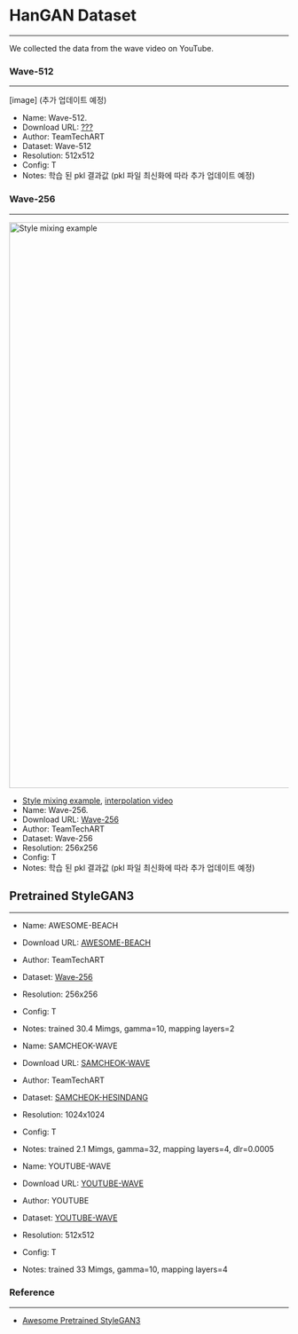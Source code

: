 # HanGAN Dataset
---
We collected the data from the wave video on YouTube.

### Wave-512
---
[image] (추가 업데이트 예정)

- Name: Wave-512. 
- Download URL: [???]()
- Author: TeamTechART 
- Dataset: Wave-512
- Resolution: 512x512
- Config: T
- Notes: 학습 된 pkl 결과값 (pkl 파일 최신화에 따라 추가 업데이트 예정)

### Wave-256
---
<img width="1020" alt="Style mixing example" src="https://user-images.githubusercontent.com/90362869/154905825-1b040e78-1d03-44d6-8aef-328027e27553.png">

- [Style mixing example](https://github.com/TeamTechArt/HanGAN/blob/main/Dataset/content/wave-256/Style%20mixing%20example.png), [interpolation video](https://github.com/TeamTechArt/HanGAN/blob/main/Dataset/content/wave-256/interpolation%20video.mp4)
- Name: Wave-256. 
- Download URL: [Wave-256](https://drive.google.com/file/d/1-A1BV83geagAPAcsm8OH__a3Adr8rzAi/view)
- Author: TeamTechART 
- Dataset: Wave-256
- Resolution: 256x256
- Config: T
- Notes: 학습 된 pkl 결과값 (pkl 파일 최신화에 따라 추가 업데이트 예정)



## Pretrained StyleGAN3
---


- Name: AWESOME-BEACH
- Download URL: [AWESOME-BEACH](https://drive.google.com/file/d/1_Cneq6wuh2f8_rKES1rbuFT5wYTqpXwD/view?usp=sharing)
- Author: TeamTechART 
- Dataset: [Wave-256](https://drive.google.com/file/d/14_MLea2ae0BG6OImuNDnaZE1GK_QXuBA/view?usp=sharing)
- Resolution: 256x256
- Config: T
- Notes: trained 30.4 Mimgs, gamma=10, mapping layers=2

- Name: SAMCHEOK-WAVE
- Download URL: [SAMCHEOK-WAVE](https://drive.google.com/file/d/1IL8b5W0o4AoId8tv_4DZe3NUym3nu730/view?usp=sharing)
- Author: TeamTechART 
- Dataset: [SAMCHEOK-HESINDANG](https://drive.google.com/file/d/11aGGrSwVRe5C7Rxw_J-CfaJeIORI7Xjp/view?usp=sharingng)
- Resolution: 1024x1024
- Config: T
- Notes: trained 2.1 Mimgs, gamma=32, mapping layers=4, dlr=0.0005

- Name: YOUTUBE-WAVE
- Download URL: [YOUTUBE-WAVE](https://drive.google.com/file/d/14oWnDEH3F4m1CUKnCkTIarG56cGUKCKA/view?usp=sharing)
- Author: YOUTUBE
- Dataset: [YOUTUBE-WAVE](https://drive.google.com/file/d/11aGGrSwVRe5C7Rxw_J-CfaJeIORI7Xjp/view?usp=sharingng)
- Resolution: 512x512
- Config: T
- Notes: trained 33 Mimgs, gamma=10, mapping layers=4






### Reference
---
- [Awesome Pretrained StyleGAN3](https://github.com/justinpinkney/awesome-pretrained-stylegan3)
